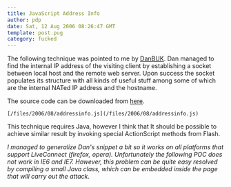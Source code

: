```yaml
---
title: JavaScript Address Info
author: pdp
date: Sat, 12 Aug 2006 08:26:47 GMT
template: post.pug
category: fucked
---
```


The following technique was pointed to me by [DanBUK](http://f-box.org/%7Edan/). Dan managed to find the internal IP address of the visiting client by establishing a socket between local host and the remote web server. Upon success the socket populates its structure with all kinds of useful stuff among some of which are the internal NATed IP address and the hostname.

The source code can be downloaded from [here](/files/2006/08/addressinfo.js).

    [/files/2006/08/addressinfo.js](/files/2006/08/addressinfo.js)

This technique requires Java, however I think that It should be possible to achieve similar result by invoking special ActionScript methods from Flash.

_I managed to generalize Dan's snippet a bit so it works on all platforms that support LiveConnect (firefox, opera). Unfortunately the following POC does not work in IE6 and IE7. However, this problem can be quite easy resolved by compiling a small Java class, which can be embedded inside the page that will carry out the attack._
